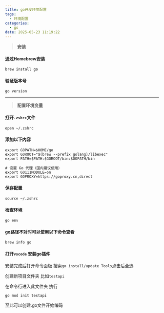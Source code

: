 ```yaml
---
title: go开发环境配置
tags:
  - 环境配置
categories:
  - go
date: 2025-05-23 11:19:22
---
```


> **********安装**********
<!-- more -->



####  通过Homebrew安装
```
brew install go
```

####  验证版本号
```
go version
```

----

> **********配置环境变量**********

####  打开```.zshrc```文件
```
open ~/.zshrc
```
####  添加以下内容
```
export GOPATH=$HOME/go
export GOROOT="$(brew --prefix golang)/libexec"
export PATH=$PATH:$GOROOT/bin:$GOPATH/bin

# 设置 Go 代理（国内建议使用）
export GO111MODULE=on
export GOPROXY=https://goproxy.cn,direct
```


####  保存配置
```
source ~/.zshrc
```

####  检查环境
```
go env
```
#### go路径不对时可以使用以下命令查看
```
brew info go
```
#### 打开```vscode``` 安装go插件
安装完成后打开命令面板
搜索```go install/update Tools```点击后全选

创建新项目文件夹
比如```testapi```

在命令行进入此文件夹
执行
```
go mod init testapi
```

至此可以创建.go文件开始编码
